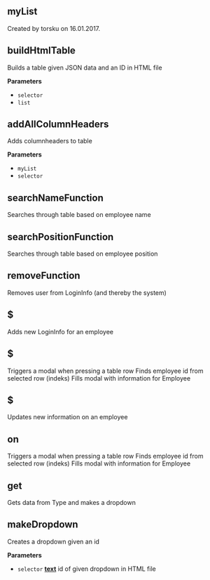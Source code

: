 <!-- Generated by documentation.js. Update this documentation by updating the source code. -->

## myList

Created by torsku on 16.01.2017.

## buildHtmlTable

Builds a table given JSON data and an ID in HTML file

**Parameters**

-   `selector`  
-   `list`  

## addAllColumnHeaders

Adds columnheaders to table

**Parameters**

-   `myList`  
-   `selector`  

## searchNameFunction

Searches through table based on employee name

## searchPositionFunction

Searches through table based on employee position

## removeFunction

Removes user from  LoginInfo (and thereby the system)

## $

Adds new LoginInfo for an employee

## $

Triggers a modal when pressing a table row
Finds employee id from selected row (indeks)
Fills modal with information for Employee

## $

Updates new information on an employee

## on

Triggers a modal when pressing a table row
Finds employee id from selected row (indeks)
Fills modal with information for Employee

## get

Gets data from Type and makes a dropdown

## makeDropdown

Creates a dropdown given an id

**Parameters**

-   `selector` **[text](https://developer.mozilla.org/en-US/docs/Web/HTML)** id of given dropdown in HTML file
